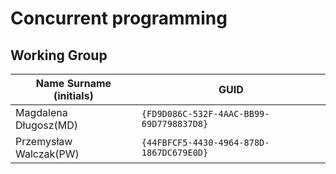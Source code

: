 # Concurrent programming

## Working Group

| Name Surname (initials) | GUID                                     |
| ----------------------- | ---------------------------------------- |
| Magdalena Długosz(MD)   | `{FD9D086C-532F-4AAC-BB99-69D7798837D8}` |
| Przemysław Walczak(PW)  | `{44FBFCF5-4430-4964-878D-1867DC679E0D}` |
